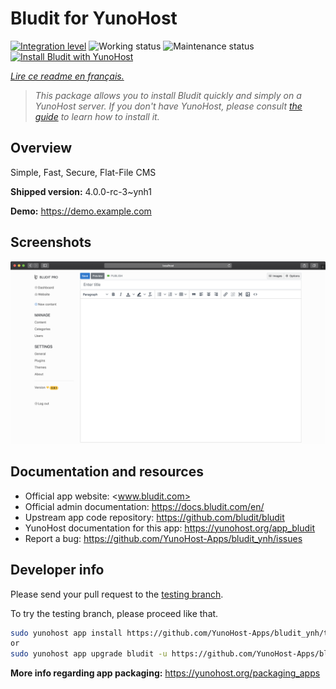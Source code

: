 <!--
N.B.: This README was automatically generated by https://github.com/YunoHost/apps/tree/master/tools/README-generator
It shall NOT be edited by hand.
-->

# Bludit for YunoHost

[![Integration level](https://dash.yunohost.org/integration/bludit.svg)](https://dash.yunohost.org/appci/app/bludit) ![Working status](https://ci-apps.yunohost.org/ci/badges/bludit.status.svg) ![Maintenance status](https://ci-apps.yunohost.org/ci/badges/bludit.maintain.svg)  
[![Install Bludit with YunoHost](https://install-app.yunohost.org/install-with-yunohost.svg)](https://install-app.yunohost.org/?app=bludit)

*[Lire ce readme en français.](./README_fr.md)*

> *This package allows you to install Bludit quickly and simply on a YunoHost server.
If you don't have YunoHost, please consult [the guide](https://yunohost.org/#/install) to learn how to install it.*

## Overview

Simple, Fast, Secure, Flat-File CMS

**Shipped version:** 4.0.0-rc-3~ynh1

**Demo:** https://demo.example.com

## Screenshots

![Screenshot of Bludit](./doc/screenshots/bludit_1_en.png)

## Documentation and resources

* Official app website: <www.bludit.com>
* Official admin documentation: <https://docs.bludit.com/en/>
* Upstream app code repository: <https://github.com/bludit/bludit>
* YunoHost documentation for this app: <https://yunohost.org/app_bludit>
* Report a bug: <https://github.com/YunoHost-Apps/bludit_ynh/issues>

## Developer info

Please send your pull request to the [testing branch](https://github.com/YunoHost-Apps/bludit_ynh/tree/testing).

To try the testing branch, please proceed like that.

``` bash
sudo yunohost app install https://github.com/YunoHost-Apps/bludit_ynh/tree/testing --debug
or
sudo yunohost app upgrade bludit -u https://github.com/YunoHost-Apps/bludit_ynh/tree/testing --debug
```

**More info regarding app packaging:** <https://yunohost.org/packaging_apps>
